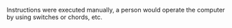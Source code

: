 Instructions were executed manually, a person would operate the computer by using switches or chords, etc.
